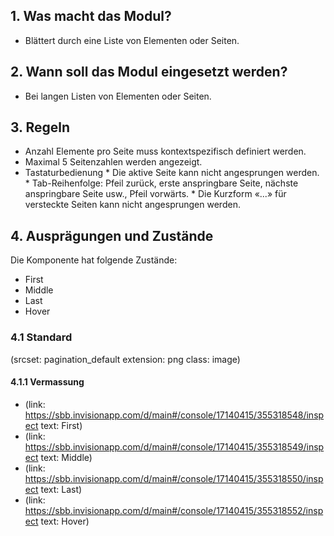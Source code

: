## 1. Was macht das Modul?
* Blättert durch eine Liste von Elementen oder Seiten.

## 2. Wann soll das Modul eingesetzt werden?
* Bei langen Listen von Elementen oder Seiten.

## 3. Regeln
* Anzahl Elemente pro Seite muss kontextspezifisch definiert werden.
* Maximal 5 Seitenzahlen werden angezeigt.
* Tastaturbedienung
		* Die aktive Seite kann nicht angesprungen werden.
		* Tab-Reihenfolge: Pfeil zurück, erste anspringbare Seite, nächste anspringbare Seite usw., Pfeil vorwärts.
		*  Die Kurzform «...» für versteckte Seiten kann nicht angesprungen werden.

## 4. Ausprägungen und Zustände
Die Komponente hat folgende Zustände:
* First
* Middle
* Last
* Hover

### 4.1 Standard
(srcset: pagination_default extension: png class: image)

#### 4.1.1 Vermassung
*   (link: https://sbb.invisionapp.com/d/main#/console/17140415/355318548/inspect text: First)
*   (link: https://sbb.invisionapp.com/d/main#/console/17140415/355318549/inspect text: Middle)
*   (link: https://sbb.invisionapp.com/d/main#/console/17140415/355318550/inspect text: Last)
*   (link: https://sbb.invisionapp.com/d/main#/console/17140415/355318552/inspect text: Hover)